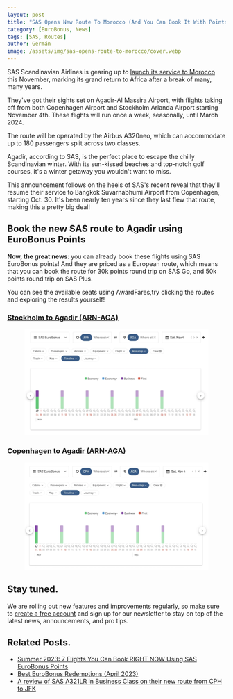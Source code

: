 ```yaml
---
layout: post
title: "SAS Opens New Route To Morocco (And You Can Book It With Points)"
category: [EuroBonus, News]
tags: [SAS, Routes]
author: Germán
image: /assets/img/sas-opens-route-to-morocco/cover.webp
---
```


SAS Scandinavian Airlines is gearing up to [launch its service to Morocco](https://www.sasgroup.net/newsroom/press-releases/2023/sas-returns-to-africa-by-flying-to-agadir-this-upcoming-winter/) this November, marking its grand return to Africa after a break of many, many years.

They've got their sights set on Agadir-Al Massira Airport, with flights taking off from both Copenhagen Airport and Stockholm Arlanda Airport starting November 4th. These flights will run once a week, seasonally, until March 2024.

The route will be operated by the Airbus A320neo, which can accommodate up to 180 passengers split across two classes.

Agadir, according to SAS, is the perfect place to escape the chilly Scandinavian winter. With its sun-kissed beaches and top-notch golf courses, it's a winter getaway you wouldn't want to miss.

This announcement follows on the heels of SAS's recent reveal that they'll resume their service to Bangkok Suvarnabhumi Airport from Copenhagen, starting Oct. 30. It's been nearly ten years since they last flew that route, making this a pretty big deal!


## Book the new SAS route to Agadir using EuroBonus Points

**Now, the great news**: you can already book these flights using SAS EuroBonus points! And they are priced as a European route, which means that you can book the route for 30k points round trip on SAS Go, and 50k points round trip on SAS Plus.

You can see the available seats using AwardFares,try clicking the routes and exploring the results yourself!


### [Stockholm to Agadir (ARN-AGA)](https://awardfares.com/search?ARN.AGA.2023-11-04;o:price;so:asc;x:0;z:eurobonus)

<figure>
<img src="/assets/img/sas-opens-route-to-morocco/sas-arn-aga.webp" alt="Stockholm Arlanda to Agadir Morocco (AwardFares)." />
</figure>


### [Copenhagen to Agadir (ARN-AGA)](https://awardfares.com/search?CPH.AGA.2023-11-04;o:price;so:asc;x:0;z:eurobonus)

<figure>
<img src="/assets/img/sas-opens-route-to-morocco/sas-cph-aga.webp" alt="Copenhagen Kastrup to Agadir Morocco (AwardFares)." />
</figure>

## Stay tuned.

We are rolling out new features and improvements regularly, so make sure to [create a free account](https://awardfares.com/signup) and sign up for our newsletter to stay on top of the latest news, announcements, and pro tips.

## Related Posts.

* [Summer 2023: 7 Flights You Can Book RIGHT NOW Using SAS EuroBonus Points](https://blog.awardfares.com/seven-sas-summer-2023-routes/)
* [Best EuroBonus Redemptions (April 2023)](https://blog.awardfares.com/best-eurobonus-redemptions-april-2023/)
* [A review of SAS A321LR in Business Class on their new route from CPH to JFK](https://blog.awardfares.com/a-review-of-sas-business-to-jfk/)



